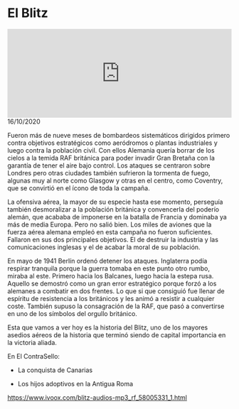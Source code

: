 # El Blitz
<iframe id='audio_88903085' frameborder='0' allowfullscreen='' scrolling='no' height='200' style='width:100%;' src='https://www.ivoox.com/player_ej_58005331_6_1.html' loading='lazy'></iframe>16/10/2020

Fueron más de nueve meses de bombardeos sistemáticos dirigidos primero contra objetivos estratégicos como aeródromos o plantas industriales y luego contra la población civil. Con ellos Alemania quería borrar de los cielos a la temida RAF británica para poder invadir Gran Bretaña con la garantía de tener el aire bajo control. Los ataques se centraron sobre Londres pero otras ciudades también sufrieron la tormenta de fuego, algunas muy al norte como Glasgow y otras en el centro, como Coventry, que se convirtió en el ícono de toda la campaña. 

 La ofensiva aérea, la mayor de su especie hasta ese momento, perseguía también desmoralizar a la población británica y convencerla del poderío alemán, que acababa de imponerse en la batalla de Francia y dominaba ya más de media Europa. Pero no salió bien. Los miles de aviones que la fuerza aérea alemana empleó en esta campaña no fueron suficientes. Fallaron en sus dos principales objetivos. El de destruir la industria y las comunicaciones inglesas y el de acabar la moral de su población.  

 En mayo de 1941 Berlín ordenó detener los ataques. Inglaterra podía respirar tranquila porque la guerra tomaba en este punto otro rumbo, miraba al este. Primero hacia los Balcanes, luego hacia la estepa rusa. Aquello se demostró como un gran error estratégico porque forzó a los alemanes a combatir en dos frentes. Lo que si que consiguió fue llenar de espíritu de resistencia a los británicos y les animó a resistir a cualquier coste. También supuso la consagración de la RAF, que pasó a convertirse en uno de los símbolos del orgullo británico. 

 Esta que vamos a ver hoy es la historia del Blitz, uno de los mayores asedios aéreos de la historia que terminó siendo de capital importancia en la victoria aliada.  

 En El ContraSello:

 - La conquista de Canarias

 - Los hijos adoptivos en la Antigua Roma 

 

https://www.ivoox.com/blitz-audios-mp3_rf_58005331_1.html
